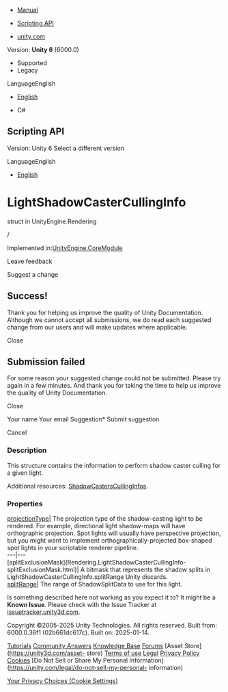 [ ]()

  * [Manual](../Manual/index.html)
  * [Scripting API](../ScriptReference/index.html)

  * [unity.com](https://unity.com/)

Version: **Unity 6** (6000.0)

  * Supported
  * Legacy

LanguageEnglish

  * [English]()

  * C#

[ ](https://docs.unity3d.com)

## Scripting API

Version: Unity 6 Select a different version

LanguageEnglish

  * [English]()

# LightShadowCasterCullingInfo

struct in UnityEngine.Rendering

/

Implemented in:[UnityEngine.CoreModule](UnityEngine.CoreModule.html)

Leave feedback

Suggest a change

## Success!

Thank you for helping us improve the quality of Unity Documentation. Although
we cannot accept all submissions, we do read each suggested change from our
users and will make updates where applicable.

Close

## Submission failed

For some reason your suggested change could not be submitted. Please <a>try
again</a> in a few minutes. And thank you for taking the time to help us
improve the quality of Unity Documentation.

Close

Your name Your email Suggestion* Submit suggestion

Cancel

[ ]()

### Description

This structure contains the information to perform shadow caster culling for a
given light.

Additional resources:
[ShadowCastersCullingInfos](Rendering.ShadowCastersCullingInfos.html).

### Properties

[projectionType](Rendering.LightShadowCasterCullingInfo-projectionType.html)|
The projection type of the shadow-casting light to be rendered. For example,
directional light shadow-maps will have orthographic projection. Spot lights
will usually have perspective projection, but you might want to implement
orthographically-projected box-shaped spot lights in your scriptable renderer
pipeline.  
---|---  
[splitExclusionMask](Rendering.LightShadowCasterCullingInfo-
splitExclusionMask.html)| A bitmask that represents the shadow splits in
LightShadowCasterCullingInfo.splitRange Unity discards.  
[splitRange](Rendering.LightShadowCasterCullingInfo-splitRange.html)| The
range of ShadowSplitData to use for this light.  
  
Is something described here not working as you expect it to? It might be a
**Known Issue**. Please check with the Issue Tracker at
[issuetracker.unity3d.com](https://issuetracker.unity3d.com).

Copyright ©2005-2025 Unity Technologies. All rights reserved. Built from:
6000.0.36f1 (02b661dc617c). Built on: 2025-01-14.

[Tutorials](https://unity3d.com/learn) [Community
Answers](https://answers.unity3d.com) [Knowledge
Base](https://support.unity3d.com/hc/en-us)
[Forums](https://forum.unity3d.com) [Asset Store](https://unity3d.com/asset-
store) [Terms of use](https://docs.unity3d.com/Manual/TermsOfUse.html)
[Legal](https://unity.com/legal) [Privacy
Policy](https://unity.com/legal/privacy-policy)
[Cookies](https://unity.com/legal/cookie-policy) [Do Not Sell or Share My
Personal Information](https://unity.com/legal/do-not-sell-my-personal-
information)

[Your Privacy Choices (Cookie Settings)](javascript:void\(0\);)

